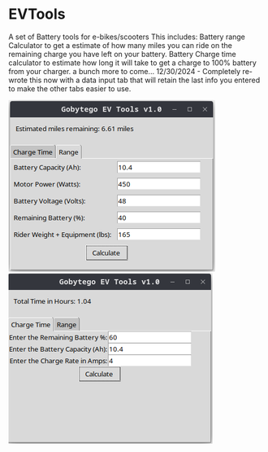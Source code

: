 # EVTools

A set of Battery tools for e-bikes/scooters
This includes:
  Battery range Calculator to get a estimate of how many miles you can ride on the remaining charge you have left on your battery.
  Battery Charge time calculator to estimate how long it will take to get a charge to 100% battery from your charger.
a bunch more to come...
12/30/2024 - Completely re-wrote this now with a data input tab that will retain the last info you entered to make the other tabs easier to use.

![Alt text](https://github.com/Gobytego/EVTools/blob/main/evtools_range.png)
![Alt text](https://github.com/Gobytego/EVTools/blob/main/evtools_time.png)
